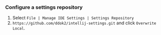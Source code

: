 ### Configure a settings repository
1. Select `File | Manage IDE Settings | Settings Repository`
2. `https://github.com/ddok2/intellij-settings.git` and click `Overwrite Local`.
